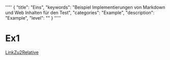 '''''
{
"title": "Eins",
"keywords": "Beispiel Implementierungen von Markdown und Web Inhalten für den Test",
"categories": "Example",
"description": "Example",
"level": ""
}
'''''

# Ex1

[LinkZu2Relative](./ExampleFile2.md)